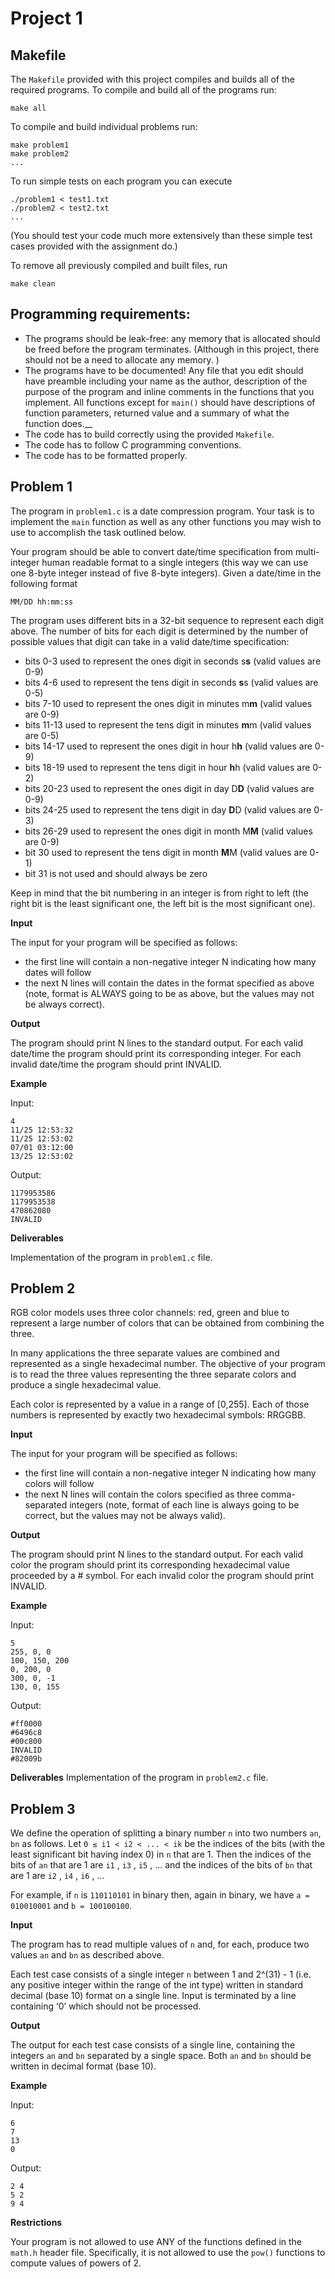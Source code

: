 # Project 1
## Makefile

The `Makefile` provided with this project compiles and builds all of the required programs.
To compile and build all of the programs run:

    make all

To compile and build individual problems run:

    make problem1
    make problem2
    ...

To run simple tests on each program you can execute

    ./problem1 < test1.txt
    ./problem2 < test2.txt
    ...
(You should test your code much more extensively than these simple test cases provided with the assignment do.)

To remove all previously compiled and built files, run

    make clean

## Programming requirements:

- The programs should be leak-free: any memory that is allocated should be freed before the program terminates. (Although in this project, there should not be a need to allocate any memory. )
- The programs have to be documented! Any file that you edit should have preamble including your name as the author, description of the purpose of the program and inline comments in the functions that you implement. All functions except for `main()` should have descriptions of function parameters, returned value and a summary of what the function does.__
- The code has to build correctly using the provided `Makefile`.
- The code has to follow C programming conventions.
- The code has to be formatted properly.  

## Problem 1

The program in  `problem1.c` is a date compression program. Your task is to implement
the `main` function as well as any other functions you may wish to use to accomplish
the task outlined below.

Your program should be able to convert date/time specification from multi-integer
human readable format to a single integers (this way we can use one 8-byte integer
instead of five 8-byte integers). Given a date/time in the following format

```
MM/DD hh:mm:ss
```

The program uses different bits in a 32-bit sequence to represent each digit above.
The number of bits for each digit is determined by the number of possible values
that digit can take in a valid date/time specification:
- bits 0-3 used to represent the ones digit in seconds s**s** (valid values are 0-9)
- bits 4-6 used to represent the tens digit in seconds **s**s (valid values are 0-5)
- bits 7-10 used to represent the ones digit in minutes m**m** (valid values are 0-9)
- bits 11-13 used to represent the tens digit in minutes **m**m (valid values are 0-5)
- bits 14-17 used to represent the ones digit in hour h**h** (valid values are 0-9)
- bits 18-19 used to represent the tens digit in hour **h**h (valid values are 0-2)
- bits 20-23 used to represent the ones digit in day D**D** (valid values are 0-9)
- bits 24-25 used to represent the tens digit in day **D**D (valid values are 0-3)
- bits 26-29 used to represent the ones digit in month M**M** (valid values are 0-9)
- bit 30 used to represent the tens digit in month **M**M (valid values are 0-1)
- bit 31 is not used and should always be zero

Keep in mind that the bit numbering in an integer is from right to left (the right
bit is the least significant one, the left bit is the most significant one).

__Input__

The input for your program will be specified as follows:
- the first line will contain a non-negative integer N indicating how many dates will
follow
- the next N lines will contain the dates in the format specified as above (note,
  format is ALWAYS going to be as above, but the values may not be always correct).

__Output__

The program should print N lines to the standard output. For each valid date/time
the program should print its corresponding integer. For each invalid
date/time the program should print INVALID.

__Example__

Input:
```
4
11/25 12:53:32
11/25 12:53:02
07/01 03:12:00
13/25 12:53:02
```
Output:
```
1179953586
1179953538
470862080
INVALID
```

__Deliverables__

Implementation of the program in `problem1.c` file.

## Problem 2

RGB color models uses three color channels: red, green and blue to represent
a large number of colors that can be obtained from combining the three.  

In many applications the three separate values are combined and represented
as a single hexadecimal number.
The objective of your program is to read the three values representing the three
separate colors and produce a single hexadecimal value.

Each color is represented by a value in a range of [0,255]. Each of those numbers
is represented by exactly two hexadecimal symbols: RRGGBB.

__Input__

The input for your program will be specified as follows:
- the first line will contain a non-negative integer N indicating how many colors will
follow
- the next N lines will contain the colors specified as three comma-separated integers (note,
  format of each line is always going to be correct, but the values may not be always valid).

__Output__

The program should print N lines to the standard output. For each valid color
the program should print its corresponding hexadecimal value proceeded by a # symbol.
For each invalid color the program should print INVALID.

__Example__

Input:
```
5
255, 0, 0
100, 150, 200
0, 200, 0
300, 0, -1
130, 0, 155
```
Output:
```
#ff0000
#6496c8
#00c800
INVALID
#82009b
```

__Deliverables__
Implementation of the program in `problem2.c` file.

## Problem 3

We define the operation of splitting a binary number `n` into two numbers
`an`, `bn` as follows. Let `0 ≤ i1 < i2 < ... < ik` be the indices of the bits (with
the least significant bit having index 0) in `n` that are 1. Then the indices of the bits
of `an` that are 1 are `i1` , `i3` , `i5` , ... and the indices of the bits of `bn`
that are 1 are `i2` , `i4` , `i6` ,  ...

For example, if `n` is `110110101` in binary then, again in binary, we have `a =
010010001` and `b = 100100100`.

__Input__

The program has to read multiple values of `n` and, for each, produce two values
`an` and `bn` as described above.

Each test case consists of a single integer
`n` between 1 and 2^(31) - 1 (i.e. any positive integer within the range of the int type)
written in standard decimal (base 10) format on a single line.
Input is terminated by a line containing ‘0’ which should not be processed.

__Output__

The output for each test case consists of a single line, containing the integers
`an` and `bn` separated by a single space. Both `an` and `bn` should be written in decimal format
(base 10).

__Example__

Input:
```
6
7
13
0
```
Output:
```
2 4
5 2
9 4
```

__Restrictions__

Your program is not allowed to use ANY of the functions defined in the `math.h` header file.
Specifically, it is not allowed to use the `pow()` functions to compute values of powers of 2.
